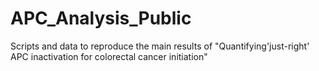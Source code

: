 # APC_Analysis_Public
Scripts and data to reproduce the main results of "Quantifying'just-right' APC inactivation for colorectal cancer initiation"
